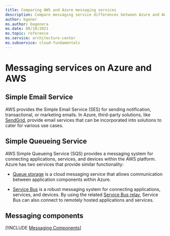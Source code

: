 ```yaml
---
title: Comparing AWS and Azure messaging services
description: Compare messaging service differences between Azure and AWS. Know Azure equivalents for Simple Email Service, Simple Queueing Service, and messaging components.
author: bgener
ms.author: bogenera
ms.date: 08/10/2021
ms.topic: reference
ms.service: architecture-center
ms.subservice: cloud-fundamentals
---
```


# Messaging services on Azure and AWS

## Simple Email Service

AWS provides the Simple Email Service (SES) for sending notification, transactional, or marketing emails. In Azure, third-party solutions, like [SendGrid](https://sendgrid.com/partners/azure), provide email services that can be incorporated into solutions to cater for various use cases.

## Simple Queueing Service

AWS Simple Queueing Service (SQS) provides a messaging system for connecting applications, services, and devices within the AWS platform. Azure has two services that provide similar functionality:

- [Queue storage](/azure/storage/queues/storage-nodejs-how-to-use-queues) is a cloud messaging service that allows communication between application components within Azure.

- [Service Bus](https://azure.microsoft.com/services/service-bus) is a robust messaging system for connecting applications, services, and devices. By using the related [Service Bus relay](/azure/service-bus-relay/relay-what-is-it), Service Bus can also connect to remotely hosted applications and services.

## Messaging components

[!INCLUDE [Messaging Components](../../includes/aws/messaging.md)]
